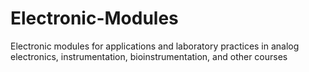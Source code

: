 # Electronic-Modules
Electronic modules for applications and laboratory practices in analog electronics, instrumentation, bioinstrumentation, and other courses

